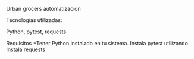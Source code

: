 Urban grocers automatizacion

Tecnologías utilizadas:

Python, pytest, requests

Requisitos
*Tener Python instalado en tu sistema. 
Instala pytest utilizando 
Instala requests 

